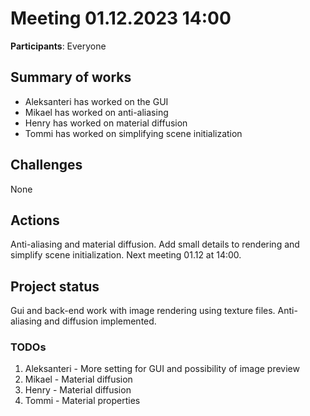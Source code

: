 # Meeting 01.12.2023 14:00

**Participants**: 
Everyone

## Summary of works

- Aleksanteri has worked on the GUI
- Mikael has worked on anti-aliasing
- Henry has worked on material diffusion
- Tommi has worked on simplifying scene initialization

## Challenges

None

## Actions

Anti-aliasing and material diffusion. Add small details to rendering and simplify scene initialization.
Next meeting 01.12 at 14:00.

## Project status 
Gui and back-end work with image rendering using texture files. Anti-aliasing and diffusion implemented.

### TODOs
1. Aleksanteri - More setting for GUI and possibility of image preview
2. Mikael - Material diffusion
3. Henry - Material diffusion
4. Tommi - Material properties
